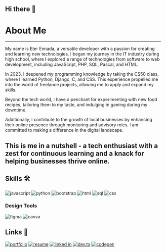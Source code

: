## Hi there 👋
# About Me
---
My name is Eter Ennada, a versatile developer with a passion for creating and learning new technologies. I began my journey in the IT industry during high school, where I explored a range of technologies from software to web development, including JavaScript, PHP, SQL, Pascal, and HTML.

In 2023, I deepened my programming knowledge by taking the CS50 class, where I learned Python, Django, C, and CSS. This experience propelled me into the world of freelance projects, allowing me to apply and expand my skills.

Beyond the tech world, I have a penchant for experimenting with new food recipes, tailoring them to my taste, and indulging in gaming during my downtime.

Additionally, I contribute to the growth of local businesses by enhancing their online presence through monitoring and advisory roles. I am committed to making a difference in the digital landscape.

This is me in a nutshell - a tech enthusiast with a zest for continuous learning and a knack for helping businesses thrive online.
---
 ## Skills 🛠️

![javascript](https://img.shields.io/badge/Javascript-000000?style=for-the-badge&logo=javascript&logoColor=white)
![python](https://img.shields.io/badge/Python-000000?style=for-the-badge&logo=python&logoColor=white)
![bootstrap](https://img.shields.io/badge/Bootstrap-000000?style=for-the-badge&logo=bootstrap&logoColor=white)
![html](https://img.shields.io/badge/Html-000000?style=for-the-badge&logo=Html5&logoColor=white)
![sql](https://img.shields.io/badge/Sql-000000?style=for-the-badge&logo=sqlite&logoColor=white)
![css](https://img.shields.io/badge/CSS-000000?style=for-the-badge&logo=css3&logoColor=white)

### Design Tools
![figma](https://img.shields.io/badge/Figma-000000?style=for-the-badge&logo=Figma&logoColor=white)
![canva](https://img.shields.io/badge/Canva-000000?style=for-the-badge&logo=Canva&logoColor=white)

## Links 🔗
[![portfolio](https://img.shields.io/badge/portfolio-000000?style=for-the-badge&logo=google&logoColor=white)](https://tarenjk24.github.io/port/index.html)
[![resume](https://img.shields.io/badge/Resume-000000?style=for-the-badge&logo=google&logoColor=white)](https://github.com/tarenjk24/port/blob/main/resume.pdf)
[![linked in](https://img.shields.io/badge/Linkedin-000000?style=for-the-badge&logo=Linkedin&logoColor=white)](https://www.linkedin.com/in/eter-nada-9a457a2bb/)
[![dev.to](https://img.shields.io/badge/Dev.to-000000?style=for-the-badge&logo=dev.to&logoColor=white)](https://dev.to/eter7)
[![codepen](https://img.shields.io/badge/codepen-000000?style=for-the-badge&logo=codepen&logoColor=white)](https://codepen.io/et-art741)
